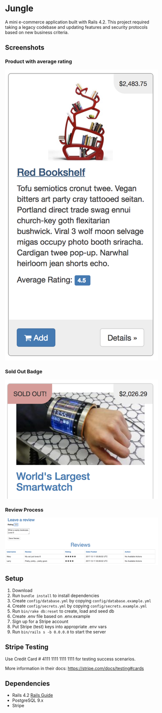 # Jungle

A mini e-commerce application built with Rails 4.2. This project required taking a legacy codebase and updating features and security protocols based on new business criteria.

## Screenshots

### Product with average rating
!["Screenshot of Average Rating.""](https://github.com/DevYves/jungle-rails/blob/master/docs/average-rating.png)

### Sold Out Badge
!["Screenshot of product Sold Out Badge."](https://github.com/DevYves/jungle-rails/blob/master/docs/sold-out.png)

### Review Process
!["Screenshot of Review Process."](https://github.com/DevYves/jungle-rails/blob/master/docs/review-process.png)

## Setup

1. Download
2. Run `bundle install` to install dependencies
3. Create `config/database.yml` by copying `config/database.example.yml`
4. Create `config/secrets.yml` by copying `config/secrets.example.yml`
5. Run `bin/rake db:reset` to create, load and seed db
6. Create .env file based on .env.example
7. Sign up for a Stripe account
8. Put Stripe (test) keys into appropriate .env vars
9. Run `bin/rails s -b 0.0.0.0` to start the server

## Stripe Testing

Use Credit Card # 4111 1111 1111 1111 for testing success scenarios.

More information in their docs: <https://stripe.com/docs/testing#cards>

## Dependencies

* Rails 4.2 [Rails Guide](http://guides.rubyonrails.org/v4.2/)
* PostgreSQL 9.x
* Stripe